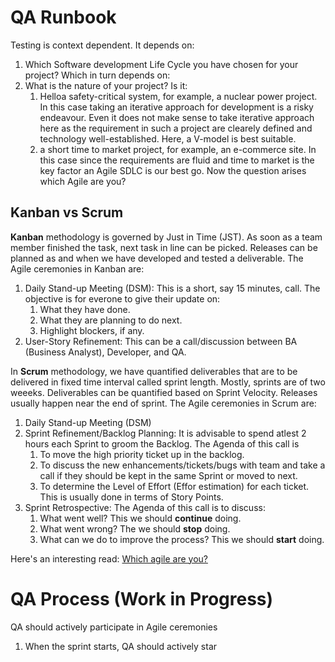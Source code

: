 # QA Runbook

Testing is context dependent. It depends on:
1. Which Software development Life Cycle you have chosen for your project? Which in turn depends on:
2.   What is the nature of your project? Is it:
        1. Helloa safety-critical system, for example, a nuclear power project. In this case taking an iterative approach for development is a risky endeavour. Even it does not make sense to take iterative approach here as the requirement in such a project are clearely defined and technology well-established. Here, a V-model is best suitable.
        2. a short time to market project, for example, an e-commerce site. In this case since the requirements are fluid and time to market is the key factor an Agile SDLC is our best go. Now the question arises which Agile are you?

## Kanban vs Scrum

**Kanban** methodology is governed by Just in Time (JST). As soon as a team member finished the task, next task in line can be picked. Releases can be planned as and when we have developed and tested a deliverable. The Agile ceremonies in Kanban are:
1. Daily Stand-up Meeting (DSM): This is a short, say 15 minutes, call. The objective is for everone to give their update on:
    1. What they have done.
    2. What they are planning to do next.
    3. Highlight blockers, if any.
3. User-Story Refinement: This can be a call/discussion between BA (Business Analyst), Developer, and QA.

In **Scrum** methodology, we have quantified deliverables that are to be delivered in fixed time interval called sprint length. Mostly, sprints are of two weeeks. Deliverables can be quantified based on Sprint Velocity. Releases usually happen near the end of sprint. The Agile ceremonies in Scrum are:
1. Daily Stand-up Meeting (DSM)
2. Sprint Refinement/Backlog Planning: It is advisable to spend atlest 2 hours each Sprint to groom the Backlog. The Agenda of this call is
    1. To move the high priority ticket up in the backlog.
    2. To discuss the new enhancements/tickets/bugs with team and take a call if they should be kept in the same Sprint or moved to next.
    3. To determine the Level of Effort (Effor estimation) for each ticket. This is usually done in terms of Story Points.
4. Sprint Retrospective: The Agenda of this call is to discuss:
    1. What went well? This we should **continue** doing.
    2. What went wrong? The we should **stop** doing.
    3. What can we do to improve the process? This we should **start** doing.

Here's an interesting read: [Which agile are you?](https://www.atlassian.com/agile/kanban/kanban-vs-scrum)

# QA Process (Work in Progress)

QA should actively participate in Agile ceremonies

1. When the sprint starts, QA should actively star
